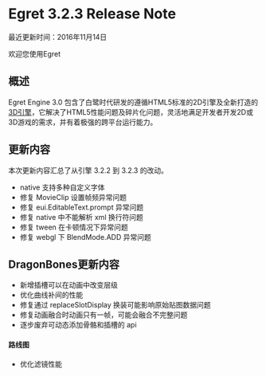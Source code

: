 Egret 3.2.3 Release Note
===============================


最近更新时间：2016年11月14日


欢迎您使用Egret

## 概述

Egret Engine 3.0 包含了白鹭时代研发的遵循HTML5标准的2D引擎及全新打造的[3D引擎](https://github.com/egret-labs/egret-3d)，它解决了HTML5性能问题及碎片化问题，灵活地满足开发者开发2D或3D游戏的需求，并有着极强的跨平台运行能力。

## 更新内容

本次更新内容汇总了从引擎 3.2.2 到 3.2.3 的改动。

* native 支持多种自定义字体
* 修复 MovieClip 设置帧频异常问题
* 修复 eui.EditableText.prompt 异常问题
* 修复 native 中不能解析 xml 换行符问题
* 修复 tween 在卡顿情况下异常问题
* 修复 webgl 下 BlendMode.ADD 异常问题

## DragonBones更新内容

* 新增插槽可以在动画中改变层级
* 优化曲线补间的性能
* 修复通过 replaceSlotDisplay 换装可能影响原始贴图数据问题
* 修复动画融合时动画只有一帧，可能会融合不完整问题
* 逐步废弃可动态添加骨骼和插槽的 api

#### 路线图
* 优化滤镜性能